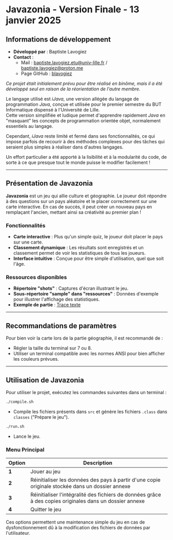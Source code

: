 # **Javazonia - Version Finale - 13 janvier 2025**

## **Informations de développement**

- **Développé par** : Baptiste Lavogiez  
- **Contact** :  
  - Mail : [baptiste.lavogiez.etu@univ-lille.fr](mailto:baptiste.lavogiez.etu@univ-lille.fr) / [baptiste.lavogiez@proton.me](mailto:baptiste.lavogiez@proton.me)  
  - Page GitHub : [blavogiez](https://github.com/blavogiez)  

*Ce projet était initialement prévu pour être réalisé en binôme, mais il a été développé seul en raison de la réorientation de l'autre membre.*  

Le langage utilisé est *iJava*, une version allégée du langage de programmation *Java*, conçue et utilisée pour le premier semestre du BUT Informatique dispensé à l'Université de Lille.  
Cette version simplifiée et ludique permet d'apprendre rapidement *Java* en "masquant" les concepts de programmation orientée objet, normalement essentiels au langage.  

Cependant, *iJava* reste limité et fermé dans ses fonctionnalités, ce qui impose parfois de recourir à des méthodes complexes pour des tâches qui seraient plus simples à réaliser dans d'autres langages.  

Un effort particulier a été apporté à la lisibilité et à la modularité du code, de sorte à ce que presque tout le monde puisse le modifier facilement !  

---

## **Présentation de Javazonia**  

**Javazonia** est un jeu qui allie culture et géographie. Le joueur doit répondre à des questions sur un pays aléatoire et le placer correctement sur une carte interactive. En cas de succès, il peut créer un nouveau pays en remplaçant l'ancien, mettant ainsi sa créativité au premier plan !  

### **Fonctionnalités**  

- **Carte interactive** : Plus qu'un simple quiz, le joueur doit placer le pays sur une carte.  
- **Classement dynamique** : Les résultats sont enregistrés et un classement permet de voir les statistiques de tous les joueurs.  
- **Interface intuitive** : Conçue pour être simple d'utilisation, quel que soit l'âge.  

### **Ressources disponibles**  

- **Répertoire "shots"** : Captures d'écran illustrant le jeu.  
- **Sous-répertoire "sample" dans "ressources"** : Données d'exemple pour illustrer l'affichage des statistiques.  
- **Exemple de partie** : [Trace texte](https://docs.google.com/document/d/18PxcgYjN95tU1LpVmWXv7amlVq6zhwb25OhHv7NDO3Y/edit?tab=t.0)  

---

## **Recommandations de paramètres**  

Pour bien voir la carte lors de la partie géographie, il est recommandé de :  

- Régler la taille du terminal sur 7 ou 8.  
- Utiliser un terminal compatible avec les normes ANSI pour bien afficher les couleurs prévues.  

---

## **Utilisation de Javazonia**  

Pour utiliser le projet, exécutez les commandes suivantes dans un terminal :  

```bash
./compile.sh
```
- Compile les fichiers présents dans `src` et génère les fichiers `.class` dans `classes` ("Prépare le jeu").  

```bash
./run.sh
```
- Lance le jeu.  

### **Menu Principal**  

| **Option** | **Description** |
|------------|----------------|
| **1** | Jouer au jeu |
| **2** | Réinitialiser les données des pays à partir d'une copie originale stockée dans un dossier annexe |
| **3** | Réinitialiser l'intégralité des fichiers de données grâce à des copies originales dans un dossier annexe |
| **4** | Quitter le jeu |

Ces options permettent une maintenance simple du jeu en cas de dysfonctionnement dû à la modification des fichiers de données par l'utilisateur.
